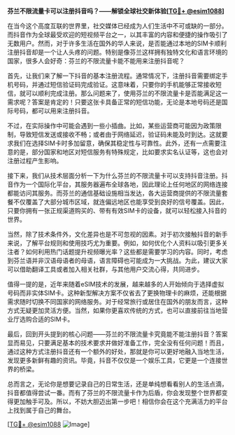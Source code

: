 **芬兰不限流量卡可以注册抖音吗？——解锁全球社交新体验[[TG💪+ @esim1088](https://t.me/s/esim1088)]**

在当今这个高度互联的世界里，社交媒体已经成为人们生活中不可或缺的一部分。而抖音作为全球最受欢迎的短视频平台之一，以其丰富的内容和便捷的操作吸引了无数用户。然而，对于许多生活在国外的华人来说，是否能通过本地的SIM卡顺利注册抖音却是一个让人头疼的问题。特别是像芬兰这样拥有独特文化和语言环境的国家，很多人会好奇：芬兰的不限流量卡能不能用来注册抖音呢？

首先，让我们来了解一下抖音的基本注册流程。通常情况下，注册抖音需要绑定手机号码，并通过短信验证码完成验证。这意味着，只要你的手机能够正常接收短信，就可以顺利完成注册。那么问题来了，使用芬兰的不限流量卡是否能满足这一需求呢？答案是肯定的！只要这张卡具备正常的短信功能，无论是本地号码还是国际号码，都可以用来注册抖音。

不过，在实际操作中可能会遇到一些小插曲。比如，某些运营商可能因为政策限制，导致短信发送或接收不畅；或者由于网络延迟，验证码未能及时到达。这就要求我们在选择SIM卡时多加留意，确保其稳定性与可靠性。此外，还有一点需要注意的是，部分国家和地区对短信服务有特殊规定，比如要求实名认证等，这也会对注册过程产生影响。

接下来，我们从技术层面分析一下为什么芬兰的不限流量卡可以支持抖音注册。抖音作为一个国际化平台，其服务器遍布全球各地，因此理论上任何地区的网络连接都能访问其服务。而芬兰的通信基础设施相当发达，各大运营商提供的不限流量套餐不仅覆盖了大部分城市区域，就连偏远地区也能享受到良好的信号覆盖。因此，只要你拥有一张正规渠道购买的、带有有效SIM卡的设备，就可以轻松接入抖音的世界。

当然，除了技术条件外，文化差异也是不可忽视的因素。对于初次接触抖音的新手来说，了解平台规则和使用技巧尤为重要。例如，如何优化个人资料以吸引更多关注者？如何利用热门话题提升视频曝光率？这些都是需要学习的内容。同时，考虑到芬兰语并非汉语母语者的母语，语言障碍也可能成为一大挑战。为此，建议大家可以借助翻译工具或者加入相关社群，与其他用户交流心得，共同进步。

值得一提的是，近年来随着eSIM技术的发展，越来越多的人开始倾向于选择虚拟号码而非实体SIM卡。这种新型解决方案不仅省去了更换物理卡的麻烦，还能根据需求随时切换不同国家的网络服务。对于经常旅行或居住在国外的朋友而言，这种方式无疑更加灵活方便。当然，如果你更喜欢传统的方式，也可以直接前往当地营业厅选购合适的SIM卡。

最后，回到开头提到的核心问题——芬兰的不限流量卡究竟能不能注册抖音？答案显而易见，只要满足基本的技术要求并做好准备工作，完全没有任何问题！而且，通过这种方式注册抖音还有一个额外的好处，那就是你可以更好地融入当地生活，发现更多新鲜有趣的资讯。毕竟，抖音不仅仅是一个娱乐工具，它更是一个连接世界的桥梁。

总而言之，无论你是想要记录自己的日常生活，还是单纯想看看别人的生活点滴，抖音都值得尝试一番。而有了芬兰的不限流量卡作为后盾，你会发现整个世界都变得更加触手可及。所以，不妨大胆迈出第一步吧！相信你会在这个充满活力的平台上找到属于自己的舞台。

[[TG💪+ @esim1088](https://t.me/s/esim1088) ![Image](https://i.postimg.cc/4NQfJmqS/Snipaste-2025-05-13-00-14-12.png)]